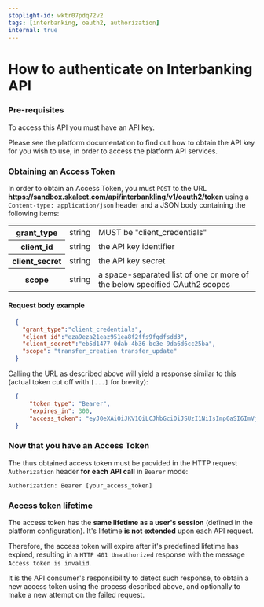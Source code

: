 ```yaml
---
stoplight-id: wktr07pdq72v2
tags: [interbanking, oauth2, authorization]
internal: true
---
```


# How to authenticate on Interbanking API

### Pre-requisites

To access this API you must have an API key.

Please see the platform documentation to find out how to obtain the API key for you wish to use, in order to access the platform API services.

### Obtaining an Access Token

In order to obtain an Access Token, you must `POST` to the URL **<https://sandbox.skaleet.com/api/interbankling/v1/oauth2/token>** using a `Content-type: application/json` header and a JSON body containing the following items:

<table>
<tr><th>grant_type</th><td>string</td><td>MUST be "client_credentials"</td></tr>
<tr><th>client_id</th><td>string</td><td>the API key identifier</td></tr>
<tr><th>client_secret</th><td>string</td><td>the API key secret</td></tr>
<tr><th>scope</th><td>string</td><td>a space-separated list of one or more of the below specified OAuth2 scopes</td></tr>
</table>



#### Request body example

```json
  {
    "grant_type":"client_credentials", 
    "client_id":"eza9eza21eaz951ea8f2ffs9fgdfsdd3", 
    "client_secret":"eb5d1477-0dab-4b36-bc3e-9da6d6cc25ba",
    "scope": "transfer_creation transfer_update"
  }
```

Calling the URL as described above will yield a response similar to this (actual token cut off with `[...]` for brevity):

```json
  {
      "token_type": "Bearer",
      "expires_in": 300,
      "access_token": "eyJ0eXAiOiJKV1QiLCJhbGciOiJSUzI1NiIsImp0aSI6ImVjNTY0MzI5ODNiMzJj[...]"
  }
```

### Now that you have an Access Token

The thus obtained access token must be provided in the HTTP request `Authorization` header **for each API call** in `Bearer` mode:

`Authorization: Bearer [your_access_token]`

### Access token lifetime

The access token has the **same lifetime as a user's session** (defined in the platform configuration). It's lifetime **is not extended** upon each API request.

Therefore, the access token will expire after it's predefined lifetime has expired, resulting in a `HTTP 401 Unauthorized` response with the message `Access token is invalid`.

It is the API consumer's responsibility to detect such response, to obtain a new access token using the process described above, and optionally to make a new attempt on the failed request.
